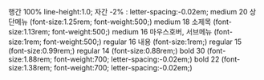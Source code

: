 행간 100%  line-height:1.0;
자간 -2% : letter-spacing:-0.02em;
medium 20 상단메뉴 (font-size:1.25rem; font-weight:500;)
medium 18 소제목 (font-size:1.13rem; font-weight:500;)
medium 16 마우스호버, 서브메뉴 (font-size:1rem; font-weight:500;)
regular 16 내용 (font-size:1rem;)
regular 15 (font-size:0.99rem;)
regular 14 (font-size:0.88rem;)
bold 30 (font-size:1.88rem; font-weight:700; letter-spacing:-0.02em;)
bold 22 (font-size:1.38rem; font-weight:700; letter-spacing:-0.02em;)